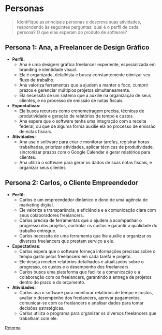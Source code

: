 # Personas

> Identifique as principais personas e descreva suas atividades, respondendo às seguintes perguntas:
> qual é o perfil de cada persona? O que elas esperam do produto de software?

## Persona 1: Ana, a Freelancer de Design Gráfico

- **Perfil:**
  * Ana é uma designer gráfica freelancer experiente, especializada em branding e identidade visual.
  * Ela é organizada, detalhista e busca constantemente otimizar seu fluxo de trabalho.
  * Ana valoriza ferramentas que a ajudem a manter o foco, cumprir prazos e gerenciar múltiplos projetos simultaneamente.
  * Ela necessita de um sistema que a auxilie na organização de seus clientes, e no processo de emissão de notas fiscais.
- **Expectativas:**
  * Ela busca recursos como cronometragem precisa, técnicas de produtividade e geração de relatórios de tempo e custos.
  * Ana espera que o software tenha uma integração com a receita federal, ou que de alguma forma auxilie ela no processo de emissão de notas fiscais.
- **Atividades:**
  * Ana usa o software para criar e monitorar tarefas, registrar horas trabalhadas, priorizar atividades, aplicar técnicas de produtividade, sincronizar prazos com o Google Calendar e gerar relatórios para clientes.
  * Ana utiliza o software para gerar os dados de suas notas fiscais, e organizar seus clientes

## Persona 2: Carlos, o Cliente Empreendedor

- **Perfil:**
  * Carlos é um empreendedor dinâmico e dono de uma agência de marketing digital.
  * Ele valoriza a transparência, a eficiência e a comunicação clara com seus colaboradores freelancers.
  * Carlos precisa de ferramentas que o ajudem a acompanhar o progresso dos projetos, controlar os custos e garantir a qualidade do trabalho entregue.
  * Carlos necessita de uma ferramenta que lhe auxilie a organizar os diversos freelancers que prestam serviço a ele.
- **Expectativas:**
  * Carlos espera que o software forneça informações precisas sobre o tempo gasto pelos freelancers em cada tarefa e projeto.
  * Ele deseja receber relatórios detalhados e atualizados sobre o progresso, os custos e o desempenho dos freelancers.
  * Carlos busca uma plataforma que facilite a comunicação e a colaboração com os freelancers, garantindo a entrega de projetos dentro do prazo e do orçamento.
- **Atividades:**
  * Carlos usa o software para monitorar relatórios de tempo e custos, avaliar o desempenho dos freelancers, aprovar pagamentos, comunicar-se com os freelancers e analisar dados para tomar decisões estratégicas.
  * Carlos utiliza o programa para organizar os diversos freelancers que trabalham com ele.

[Retorna](../README.md)
